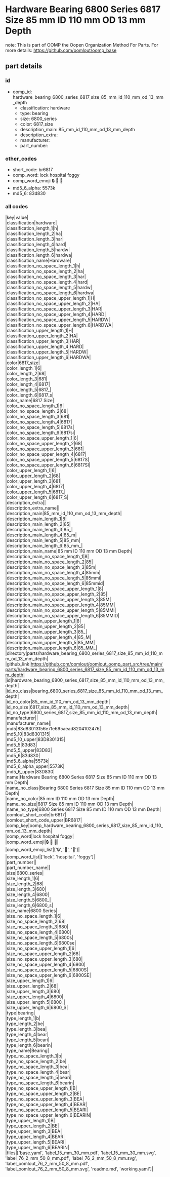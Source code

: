 # Hardware Bearing 6800 Series 6817 Size 85 mm ID 110 mm OD 13 mm Depth  

note: This is part of OOMP the Oopen Organization Method For Parts. For more details: https://github.com/oomlout/oomp_base

##  part details





### id
* oomp_id: hardware_bearing_6800_series_6817_size_85_mm_id_110_mm_od_13_mm_depth
  * classification: hardware
  * type: bearing
  * size: 6800_series
  * color: 6817_size
  * description_main: 85_mm_id_110_mm_od_13_mm_depth
  * description_extra: 
  * manufacturer: 
  * part_number: 

### other_codes
* short_code: br6817
* oomp_word: lock hospital foggy
* oomp_word_emoji :lock: :hospital: :foggy:
* md5_6_alpha: 5573k
* md5_6: 83d830

### all codes 
|key|value|  
|classification|hardware|  
|classification_length_1|h|  
|classification_length_2|ha|  
|classification_length_3|har|  
|classification_length_4|hard|  
|classification_length_5|hardw|  
|classification_length_6|hardwa|  
|classification_name|Hardware|  
|classification_no_space_length_1|h|  
|classification_no_space_length_2|ha|  
|classification_no_space_length_3|har|  
|classification_no_space_length_4|hard|  
|classification_no_space_length_5|hardw|  
|classification_no_space_length_6|hardwa|  
|classification_no_space_upper_length_1|H|  
|classification_no_space_upper_length_2|HA|  
|classification_no_space_upper_length_3|HAR|  
|classification_no_space_upper_length_4|HARD|  
|classification_no_space_upper_length_5|HARDW|  
|classification_no_space_upper_length_6|HARDWA|  
|classification_upper_length_1|H|  
|classification_upper_length_2|HA|  
|classification_upper_length_3|HAR|  
|classification_upper_length_4|HARD|  
|classification_upper_length_5|HARDW|  
|classification_upper_length_6|HARDWA|  
|color|6817_size|  
|color_length_1|6|  
|color_length_2|68|  
|color_length_3|681|  
|color_length_4|6817|  
|color_length_5|6817_|  
|color_length_6|6817_s|  
|color_name|6817 Size|  
|color_no_space_length_1|6|  
|color_no_space_length_2|68|  
|color_no_space_length_3|681|  
|color_no_space_length_4|6817|  
|color_no_space_length_5|6817s|  
|color_no_space_length_6|6817si|  
|color_no_space_upper_length_1|6|  
|color_no_space_upper_length_2|68|  
|color_no_space_upper_length_3|681|  
|color_no_space_upper_length_4|6817|  
|color_no_space_upper_length_5|6817S|  
|color_no_space_upper_length_6|6817SI|  
|color_upper_length_1|6|  
|color_upper_length_2|68|  
|color_upper_length_3|681|  
|color_upper_length_4|6817|  
|color_upper_length_5|6817_|  
|color_upper_length_6|6817_S|  
|description_extra||  
|description_extra_name||  
|description_main|85_mm_id_110_mm_od_13_mm_depth|  
|description_main_length_1|8|  
|description_main_length_2|85|  
|description_main_length_3|85_|  
|description_main_length_4|85_m|  
|description_main_length_5|85_mm|  
|description_main_length_6|85_mm_|  
|description_main_name|85 mm ID 110 mm OD 13 mm Depth|  
|description_main_no_space_length_1|8|  
|description_main_no_space_length_2|85|  
|description_main_no_space_length_3|85m|  
|description_main_no_space_length_4|85mm|  
|description_main_no_space_length_5|85mmi|  
|description_main_no_space_length_6|85mmid|  
|description_main_no_space_upper_length_1|8|  
|description_main_no_space_upper_length_2|85|  
|description_main_no_space_upper_length_3|85M|  
|description_main_no_space_upper_length_4|85MM|  
|description_main_no_space_upper_length_5|85MMI|  
|description_main_no_space_upper_length_6|85MMID|  
|description_main_upper_length_1|8|  
|description_main_upper_length_2|85|  
|description_main_upper_length_3|85_|  
|description_main_upper_length_4|85_M|  
|description_main_upper_length_5|85_MM|  
|description_main_upper_length_6|85_MM_|  
|directory|parts/hardware_bearing_6800_series_6817_size_85_mm_id_110_mm_od_13_mm_depth|  
|github_link|https://github.com/oomlout/oomlout_oomp_part_src/tree/main/parts/hardware_bearing_6800_series_6817_size_85_mm_id_110_mm_od_13_mm_depth|  
|id|hardware_bearing_6800_series_6817_size_85_mm_id_110_mm_od_13_mm_depth|  
|id_no_class|bearing_6800_series_6817_size_85_mm_id_110_mm_od_13_mm_depth|  
|id_no_color|85_mm_id_110_mm_od_13_mm_depth|  
|id_no_size|6817_size_85_mm_id_110_mm_od_13_mm_depth|  
|id_no_type|6800_series_6817_size_85_mm_id_110_mm_od_13_mm_depth|  
|manufacturer||  
|manufacturer_name||  
|md5|83d83013156e7fe695aead8204102476|  
|md5_10|83d8301315|  
|md5_10_upper|83D8301315|  
|md5_5|83d83|  
|md5_5_upper|83D83|  
|md5_6|83d830|  
|md5_6_alpha|5573k|  
|md5_6_alpha_upper|5573K|  
|md5_6_upper|83D830|  
|name|Hardware Bearing 6800 Series 6817 Size 85 mm ID 110 mm OD 13 mm Depth|  
|name_no_class|Bearing 6800 Series 6817 Size 85 mm ID 110 mm OD 13 mm Depth|  
|name_no_color|85 mm ID 110 mm OD 13 mm Depth|  
|name_no_size|6817 Size 85 mm ID 110 mm OD 13 mm Depth|  
|name_no_type|6800 Series 6817 Size 85 mm ID 110 mm OD 13 mm Depth|  
|oomlout_short_code|br6817|  
|oomlout_short_code_upper|BR6817|  
|oomp_key|oomp_hardware_bearing_6800_series_6817_size_85_mm_id_110_mm_od_13_mm_depth|  
|oomp_word|lock hospital foggy|  
|oomp_word_emoji|:lock: :hospital: :foggy:|  
|oomp_word_emoji_list|[':lock:', ':hospital:', ':foggy:']|  
|oomp_word_list|['lock', 'hospital', 'foggy']|  
|part_number||  
|part_number_name||  
|size|6800_series|  
|size_length_1|6|  
|size_length_2|68|  
|size_length_3|680|  
|size_length_4|6800|  
|size_length_5|6800_|  
|size_length_6|6800_s|  
|size_name|6800 Series|  
|size_no_space_length_1|6|  
|size_no_space_length_2|68|  
|size_no_space_length_3|680|  
|size_no_space_length_4|6800|  
|size_no_space_length_5|6800s|  
|size_no_space_length_6|6800se|  
|size_no_space_upper_length_1|6|  
|size_no_space_upper_length_2|68|  
|size_no_space_upper_length_3|680|  
|size_no_space_upper_length_4|6800|  
|size_no_space_upper_length_5|6800S|  
|size_no_space_upper_length_6|6800SE|  
|size_upper_length_1|6|  
|size_upper_length_2|68|  
|size_upper_length_3|680|  
|size_upper_length_4|6800|  
|size_upper_length_5|6800_|  
|size_upper_length_6|6800_S|  
|type|bearing|  
|type_length_1|b|  
|type_length_2|be|  
|type_length_3|bea|  
|type_length_4|bear|  
|type_length_5|beari|  
|type_length_6|bearin|  
|type_name|Bearing|  
|type_no_space_length_1|b|  
|type_no_space_length_2|be|  
|type_no_space_length_3|bea|  
|type_no_space_length_4|bear|  
|type_no_space_length_5|beari|  
|type_no_space_length_6|bearin|  
|type_no_space_upper_length_1|B|  
|type_no_space_upper_length_2|BE|  
|type_no_space_upper_length_3|BEA|  
|type_no_space_upper_length_4|BEAR|  
|type_no_space_upper_length_5|BEARI|  
|type_no_space_upper_length_6|BEARIN|  
|type_upper_length_1|B|  
|type_upper_length_2|BE|  
|type_upper_length_3|BEA|  
|type_upper_length_4|BEAR|  
|type_upper_length_5|BEARI|  
|type_upper_length_6|BEARIN|  
|files|['base.yaml', 'label_15_mm_30_mm.pdf', 'label_15_mm_30_mm.svg', 'label_76_2_mm_50_8_mm.pdf', 'label_76_2_mm_50_8_mm.svg', 'label_oomlout_76_2_mm_50_8_mm.pdf', 'label_oomlout_76_2_mm_50_8_mm.svg', 'readme.md', 'working.yaml']|  
